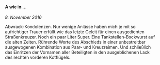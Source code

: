 #### A wie in ...

_8. November 2016_

Abwrack-Kondolenzen. Nur wenige Anlässe haben mich je mit so aufrichtiger Trauer erfüllt wie das letzte Geleit für einen ausgedienten Straßenkreuzer. Noch ein paar Liter Super. Eine Tankstellen-Bockwurst auf die alten Zeiten. Rührende Worte des Abschieds in einer unbestreitbar ausgewogenen Kombination aus Paar- und Kreuzreimen. Und schließlich das Einritzen der Vornamen aller Beteiligten in den ausgeblichenen Lack des rechten vorderen Kotflügels.
